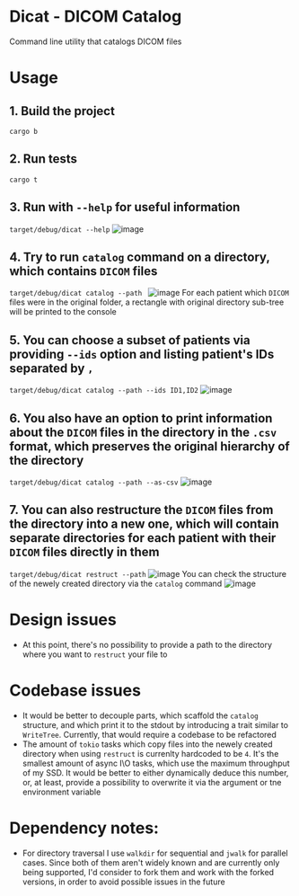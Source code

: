# Dicat - DICOM Catalog
Command line utility that catalogs DICOM files

# Usage
## 1. Build the project
``
cargo b
``

## 2. Run tests
``
cargo t
``

## 3. Run with `--help` for useful information
``
target/debug/dicat --help
``
![image](https://github.com/user-attachments/assets/16c7e81a-3068-472f-b1b6-30033fc81b3f)
## 4. Try to run `catalog` command on a directory, which contains `DICOM` files
``
target/debug/dicat catalog --path 
``
![image](https://github.com/user-attachments/assets/80c241fd-4e91-4e1e-b880-2fae8145e455)
For each patient which `DICOM` files were in the original folder, a rectangle with original directory sub-tree will be printed to the console

## 5. You can choose a subset of patients via providing `--ids` option and listing patient's IDs separated by `,`

``
target/debug/dicat catalog --path --ids ID1,ID2
``
![image](https://github.com/user-attachments/assets/70d5fe58-679a-4e6f-9d69-a1de9143c146)

## 6. You also have an option to print information about the `DICOM` files in the directory in the `.csv` format, which preserves the original hierarchy of the directory
``
target/debug/dicat catalog --path --as-csv
``
![image](https://github.com/user-attachments/assets/b37b1617-8c53-4fc3-b877-1b89374610ab)

## 7. You can also restructure the `DICOM` files from the directory into a new one, which will contain separate directories for each patient with their `DICOM` files directly in them
``
target/debug/dicat restruct --path
``
![image](https://github.com/user-attachments/assets/dba6c817-d73b-4b56-81c3-a6332eb689b1)
You can check the structure of the newely created directory via the `catalog` command
![image](https://github.com/user-attachments/assets/f695666a-6156-4048-8335-21870e606422)

# Design issues
* At this point, there's no possibility to provide a path to the directory where you want to `restruct` your file to

# Codebase issues
* It would be better to decouple parts, which scaffold the `catalog` structure, and which print it to the stdout by introducing a trait similar to `WriteTree`. Currently, that would require a codebase to be refactored
* The amount of `tokio` tasks which copy files into the newely created directory when using `restruct` is currenlty hardcoded to be `4`. It's the smallest amount of async I\O tasks, which use the maximum throughput of my SSD. 
  It would be better to either dynamically deduce this number, or, at least, provide a possibility to overwrite it via the argument or tne environment variable

# Dependency notes:
* For directory traversal I use `walkdir` for sequential and `jwalk` for parallel cases. Since both of them aren't widely known and are currently only being supported, I'd consider to fork them and work with the forked versions, in order to avoid possible issues in the future
